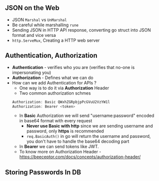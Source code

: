 ## JSON on the Web

- JSON `Marshal` vs `UnMarshal`
- Be careful while marshalling `rune`
- Sending JSON in HTTP API response, converting go struct into JSON format and vice versa
- `http.ServeMux`, Creating a HTTP web server

## Authentication, Authorization

- **Authentication** - verifies who you are (verifies that no-one is impersonating you)
- **Authorization** - Defines what we can do
- How can we add Authentication for APIs ?
  - One way is to do it via **Authorization** Header
  - Two common authorization schmes
  ```java
  Authorization: Basic QWxhZGRpbjpPcGVuU2VzYW1l
  Authorization: Bearer <token>
  ```
  - In **Basic** Authorization we will send "username:password" encoded in base64 format with every request
    - **Never use Basic with http** since we are sending username and password, only **https** is recommended
    - `req.BasicAuth()` in go will return the username and password, you don't have to handle the base64 decoding part
  - In **Bearer** we can send tokens like JWT.
  - To know more on Authorization Header - https://beeceptor.com/docs/concepts/authorization-header/

## Storing Passwords In DB

